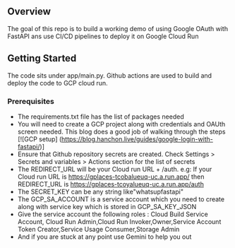 ## Overview

The goal of this repo is to build a working demo of using Google OAuth with FastAPI ans use CI/CD pipelines to deploy it on Google Cloud Run

## Getting Started

The code sits under app/main.py. Github actions are used to build and deploy the code to GCP cloud run. 

### Prerequisites

* The requirements.txt file has the list of packages needed
* You will need to create a GCP project along with credentials and OAUth screen needed. This blog does a good job of walking through the steps 
[![GCP setup] (https://blog.hanchon.live/guides/google-login-with-fastapi/)]
* Ensure that Github repository secrets are created. Check Settings > Secrets and variables > Actions section for the list of secrets
* The REDIRECT_URL will be your Cloud run URL + /auth. e.g: If your Cloud run URL is https://gplaces-tcobalueuq-uc.a.run.app/ then REDIRECT_URL is https://gplaces-tcoyalueuq-uc.a.run.app/auth
* The SECRET_KEY can be any string like"whatsupfastapi"
* The GCP_SA_ACCOUNT is a service account which you need to create along with service key which is stored in GCP_SA_KEY_JSON
* Give the service account the following roles : Cloud Build Service Account, Cloud Run Admin,Cloud Run Invoker,Owner,Service Account Token Creator,Service Usage Consumer,Storage Admin
* And if you are stuck at any point use Gemini to help you out

